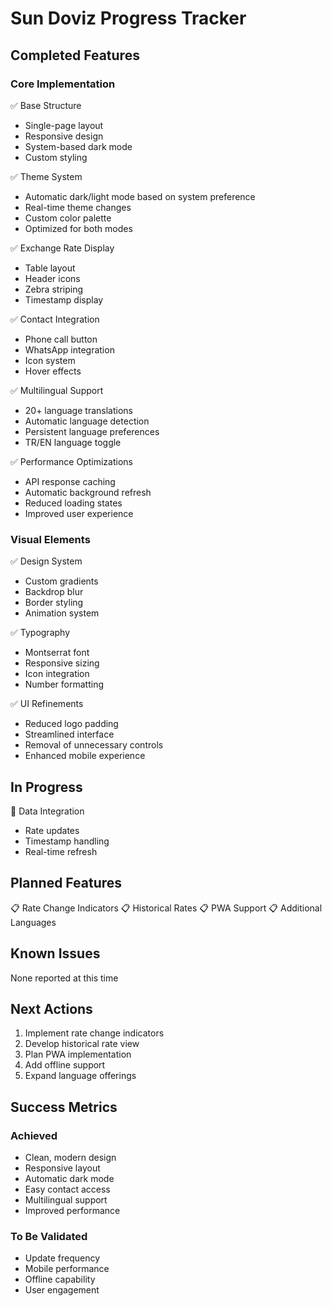 # Sun Doviz Progress Tracker

## Completed Features

### Core Implementation
✅ Base Structure
  - Single-page layout
  - Responsive design
  - System-based dark mode
  - Custom styling

✅ Theme System
  - Automatic dark/light mode based on system preference
  - Real-time theme changes
  - Custom color palette
  - Optimized for both modes

✅ Exchange Rate Display
  - Table layout
  - Header icons
  - Zebra striping
  - Timestamp display

✅ Contact Integration
  - Phone call button
  - WhatsApp integration
  - Icon system
  - Hover effects

✅ Multilingual Support
  - 20+ language translations
  - Automatic language detection
  - Persistent language preferences
  - TR/EN language toggle

✅ Performance Optimizations
  - API response caching
  - Automatic background refresh
  - Reduced loading states
  - Improved user experience

### Visual Elements
✅ Design System
  - Custom gradients
  - Backdrop blur
  - Border styling
  - Animation system

✅ Typography
  - Montserrat font
  - Responsive sizing
  - Icon integration
  - Number formatting

✅ UI Refinements
  - Reduced logo padding
  - Streamlined interface
  - Removal of unnecessary controls
  - Enhanced mobile experience

## In Progress
🔄 Data Integration
  - Rate updates
  - Timestamp handling
  - Real-time refresh

## Planned Features
📋 Rate Change Indicators
📋 Historical Rates
📋 PWA Support
📋 Additional Languages

## Known Issues
None reported at this time

## Next Actions
1. Implement rate change indicators
2. Develop historical rate view
3. Plan PWA implementation
4. Add offline support
5. Expand language offerings

## Success Metrics
### Achieved
- Clean, modern design
- Responsive layout
- Automatic dark mode
- Easy contact access
- Multilingual support
- Improved performance

### To Be Validated
- Update frequency
- Mobile performance
- Offline capability
- User engagement 